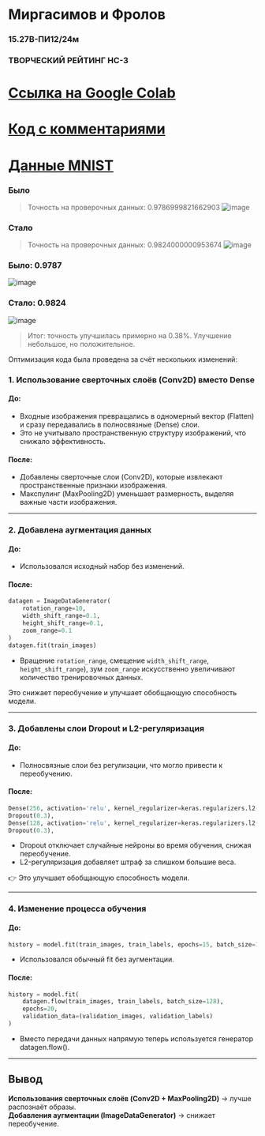 # Миргасимов и Фролов 
### 15.27В-ПИ12/24м 
### ТВОРЧЕСКИЙ РЕЙТИНГ НС-3
# [Ссылка на Google Colab](https://colab.research.google.com/drive/1HmZOucQqlpSuVmqQRNPA2PGlQg4vK_lE)
# [Код с комментариями](https://github.com/mirgasimov/HC-3_TR/blob/main/%D0%BC%D0%B8%D1%80%D0%B3%D0%B0%D1%81%D0%B8%D0%BC%D0%BE%D0%B2_%D1%84%D1%80%D0%BE%D0%BB%D0%BE%D0%B2(15_27%D0%B2_%D0%BF%D0%B812_24%D0%BC)_%D1%82%D0%B2%D0%BE%D1%80%D1%87%D0%B5%D1%81%D0%BA%D0%B8%D0%B9_%D1%80%D0%B5%D0%B9%D1%82%D0%B8%D0%BD%D0%B3.py)
# [Данные MNIST](https://storage.googleapis.com/tensorflow/tf-keras-datasets/mnist.npz)

### Было
> Точность на проверочных данных:  0.9786999821662903
> ![image](https://github.com/user-attachments/assets/89f80b66-7ee9-4274-886b-1ba7c8e491b8)
### Стало
> Точность на проверочных данных: 0.9824000000953674
![image](https://github.com/user-attachments/assets/2f1a2abc-48bd-471f-a135-a4194f9cf1d8)


### Было: 0.9787
![image](https://github.com/user-attachments/assets/a2003a7b-d24d-493a-a02f-49a52503f7d2)


### Стало: 0.9824
![image](https://github.com/user-attachments/assets/65c11db5-291d-4b63-94ce-b29a4591581d)


> Итог: точность улучшилась примерно на 0.38%.
> Улучшение небольшое, но положительное.



Оптимизация кода была проведена за счёт нескольких изменений:  

### 1. **Использование сверточных слоёв (Conv2D) вместо Dense**
#### **До**:
- Входные изображения превращались в одномерный вектор (Flatten) и сразу передавались в полносвязные (Dense) слои.
- Это не учитывало пространственную структуру изображений, что снижало эффективность.

#### **После**:
- Добавлены сверточные слои (Conv2D), которые извлекают пространственные признаки изображения.
- Макспулинг (MaxPooling2D) уменьшает размерность, выделяя важные части изображения.
---

### 2. **Добавлена аугментация данных**
#### **До**:
- Использовался исходный набор без изменений.

#### **После**:
```python
datagen = ImageDataGenerator(
    rotation_range=10,
    width_shift_range=0.1,
    height_shift_range=0.1,
    zoom_range=0.1
)
datagen.fit(train_images)
``` 
- Вращение ```rotation_range```, смещение ```width_shift_range```, ```height_shift_range```), зум ```zoom_range``` искусственно увеличивают количество тренировочных данных.

Это снижает переобучение и улучшает обобщающую способность модели.

---

### 3. **Добавлены слои Dropout и L2-регуляризация**
#### **До**:
- Полносвязные слои без регулизации, что могло привести к переобучению.

#### **После**:
```python
Dense(256, activation='relu', kernel_regularizer=keras.regularizers.l2(0.01)),
Dropout(0.3),
Dense(128, activation='relu', kernel_regularizer=keras.regularizers.l2(0.01)),
Dropout(0.3),
``` 
- Dropout отключает случайные нейроны во время обучения, снижая переобучение.
- L2-регуляризация добавляет штраф за слишком большие веса.

👉 Это улучшает обобщающую способность модели.

---


### 4. **Изменение процесса обучения**
#### **До**:
```python
history = model.fit(train_images, train_labels, epochs=15, batch_size=128, validation_data=(validation_images, validation_labels))
``` 
- Использовался обычный fit без аугментации.

#### **После**:
```python
history = model.fit(
    datagen.flow(train_images, train_labels, batch_size=128),
    epochs=20,
    validation_data=(validation_images, validation_labels)
)
```
- Вместо передачи данных напрямую теперь используется генератор datagen.flow().


---

## **Вывод**
**Использования сверточных слоёв (Conv2D + MaxPooling2D)** → лучше распознаёт образы.  
**Добавления аугментации (ImageDataGenerator)** → снижает переобучение.  
